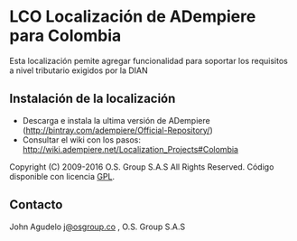 # LCO  Localización de ADempiere para Colombia

Esta localización pemite agregar funcionalidad para soportar los requisitos a nivel tributario exigidos por la DIAN

## Instalación de la localización

- Descarga e instala la ultima versión de ADempiere (http://bintray.com/adempiere/Official-Repository/)
- Consultar el wiki con los pasos:
http://wiki.adempiere.net/Localization_Projects#Colombia

Copyright (C) 2009-2016 O.S. Group S.A.S All Rights Reserved.
Código disponible con licencia [GPL](http://www.gnu.org/licenses/old-licenses/gpl-2.0.txt).

## Contacto
John Agudelo j@osgroup.co , O.S. Group S.A.S

